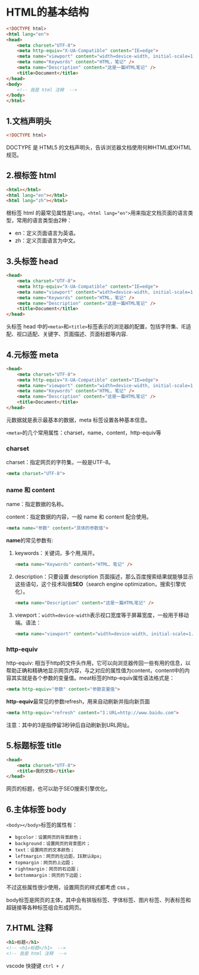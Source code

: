 # HTML的基本结构

```html
<!DOCTYPE html>
<html lang="en">
<head>
    <meta charset="UTF-8">
    <meta http-equiv="X-UA-Compatible" content="IE=edge">
    <meta name="viewport" content="width=device-width, initial-scale=1.0">
    <meta name="Keywords" content="HTML，笔记" />
    <meta name="Description" content="这是一篇HTML笔记" />
    <title>Document</title>
</head>
<body>
    <!-- 我是 html 注释  -->
</body>
</html>
```

## 1.文档声明头

```html
<!DOCTYPE html>
```

DOCTYPE 是 HTML5 的文档声明头，告诉浏览器文档使用何种HTML或XHTML规范。

## 2.根标签 html

```html
<html></html>
<html lang="en"></html>
<html lang="zh"></html>
```

根标签 html 的最常见属性是`lang`，`<html lang="en">`用来指定文档页面的语言类型，常用的语言类型由2种：

- en：定义页面语言为英语。
- zh：定义页面语言为中文。

## 3.头标签 head

```html
<head>
    <meta charset="UTF-8">
    <meta http-equiv="X-UA-Compatible" content="IE=edge">
    <meta name="viewport" content="width=device-width, initial-scale=1.0">
    <meta name="Keywords" content="HTML，笔记" />
    <meta name="Description" content="这是一篇HTML笔记" />
    <title>Document</title>
</head>
```

头标签 head 中的`<meta>`和`<title>`标签表示的浏览器的配置，包括字符集、IE适配、视口适配、关键字、页面描述、页面标题等内容.

## 4.元标签 meta

```html
<head>
    <meta charset="UTF-8">
    <meta http-equiv="X-UA-Compatible" content="IE=edge">
    <meta name="viewport" content="width=device-width, initial-scale=1.0">
    <meta name="Keywords" content="HTML、笔记" />
    <meta name="Description" content="这是一篇HTML笔记" />
    <title>Document</title>
</head>
```

元数据就是表示最基本的数据，meta 标签设置各种基本信息。

`<meta>`的几个常用属性：charset，name，content，http-equiv等

### charset

charset：指定网页的字符集，一般是UTF-8。  
  
  ```html
  <meta charset="UTF-8">
  ```

### name 和 content

name：指定数据的名称。

content：指定数据的内容，一般 name 和 content 配合使用。
  
  ```html
  <meta name="参数" content="具体的参数值">
  ```

**name**的常见参数有:

1. keywords：关键词，多个用,隔开。

    ```html
    <meta name="Keywords" content="HTML、笔记" />
    ```

2. description：只要设置 description 页面描述，那么百度搜索结果就能够显示这些语句，这个技术叫做**SEO**（search engine optimization，搜索引擎优化）。

    ```html
    <meta name="Description" content="这是一篇HTML笔记" />
    ```

3. viewport：`width=device-width`表示视口宽度等于屏幕宽度，一般用于移动端。语法：  

    ```html
    <meta name="viewport" content="width=device-width, initial-scale=1.0">
    ```

### http-equiv

http-equiv: 相当于http的文件头作用，它可以向浏览器传回一些有用的信息，以帮助正确和精确地显示网页内容，与之对应的属性值为content，content中的内容其实就是各个参数的变量值。meat标签的http-equiv属性语法格式是：

```html
<meta http-equiv="参数" content="参数变量值">
```

**http-equiv**最常见的参数refresh，用来自动刷新并指向新页面

```html
<meta http-equiv="refresh" content="3；URL=http://www.baidu.com">
```

注意：其中的3是指停留3秒钟后自动刷新到URL网址。

## 5.标题标签 title

```html
<head>
    <meta charset="UTF-8">
    <title>我的文档</title>
</head>
```

网页的标题，也可以助于SEO搜索引擎优化。

## 6.主体标签 body

`<body></body>`标签的属性有：

- `bgcolor：设置网页的背景颜色；`
- `background：设置网页的背景图片；`
- `text：设置网页的文本颜色；`
- `leftmargin：网页的左边距，IE默认8px;`
- `topmargin：网页的上边距；`
- `rightmargin：网页的右边距；`
- `bottommargin：网页的下边距；`

不过这些属性很少使用，设置网页的样式都考虑 css 。

body标签是网页的主体，其中会有排版标签、字体标签、图片标签、列表标签和超链接等各种标签组合形成网页。

## 7.HTML 注释

```html
<h1>标题</h1>
<!-- <h1>标题</h1>  -->
<!-- 我是 html 注释  -->
```

vscode 快捷键 `ctrl + /`
